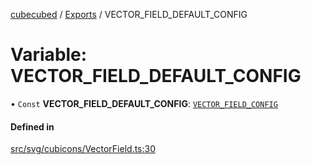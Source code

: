 [cubecubed](/reference/README.md) / [Exports](/reference/modules.md) / VECTOR\_FIELD\_DEFAULT\_CONFIG

# Variable: VECTOR\_FIELD\_DEFAULT\_CONFIG

• `Const` **VECTOR\_FIELD\_DEFAULT\_CONFIG**: [`VECTOR_FIELD_CONFIG`](/reference/interfaces/VECTOR_FIELD_CONFIG.md)

#### Defined in

[src/svg/cubicons/VectorField.ts:30](https://github.com/imaphatduc/cubecubed/blob/f8be6e1/src/svg/cubicons/VectorField.ts#L30)
